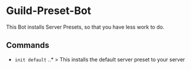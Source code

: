 # Guild-Preset-Bot
This Bot installs Server Presets, so that you have less work to do.

## Commands
* `init default`
 ..* > This installs the default server preset to your server